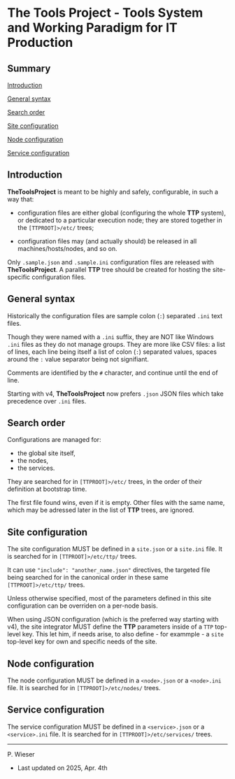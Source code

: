 # The Tools Project - Tools System and Working Paradigm for IT Production

## Summary

[Introduction](#introduction)

[General syntax](#general-syntax)

[Search order](#search-order)

[Site configuration](#site-configuration)

[Node configuration](#node-configuration)

[Service configuration](#service-configuration)

## Introduction

__TheToolsProject__ is meant to be highly and safely, configurable, in such a way that:

- configuration files are either global (configuring the whole __TTP__ system), or dedicated to a particular execution node; they are stored together in the `[TTPROOT]>/etc/` trees;

- configuration files may (and actually should) be released in all machines/hosts/nodes, and so on.

Only `.sample.json` and `.sample.ini` configuration files are released with __TheToolsProject__. A parallel __TTP__ tree should be created for hosting the site-specific configuration files.

## General syntax

Historically the configuration files are sample colon (`:`) separated `.ini` text files.

Though they were named with a `.ini` suffix, they are NOT like Windows `.ini` files as they do not manage groups. They are more like CSV files: a list of lines, each line being itself a list of colon (`:`) separated values, spaces around the `:` value separator being not signifiant.

Comments are identified by the `#` character, and continue until the end of line.

Starting with v4, __TheToolsProject__ now prefers `.json` JSON files which take precedence over `.ini` files.

## Search order

Configurations are managed for:

- the global site itself,
- the nodes,
- the services.

They are searched for in `[TTPROOT]>/etc/` trees, in the order of their definition at bootstrap time.

The first file found wins, even if it is empty. Other files with the same name, which may be adressed later in the list of __TTP__ trees, are ignored.

## Site configuration

The site configuration MUST be defined in a `site.json` or a `site.ini` file. It is searched for in `[TTPROOT]>/etc/ttp/` trees.

It can use `"include": "another_name.json"` directives, the targeted file being searched for in the canonical order in these same `[TTPROOT]>/etc/ttp/` trees.

Unless otherwise specified, most of the parameters defined in this site configuration can be overriden on a per-node basis.

When using JSON configuration (which is the preferred way starting with v4), the site integrator MUST define the __TTP__ parameters inside of a `TTP` top-level key. This let him, if needs arise, to also define - for exammple - a `site` top-level key for own and specific needs of the site.

## Node configuration

The node configuration MUST be defined in a `<node>.json` or a `<node>.ini` file. It is searched for in `[TTPROOT]>/etc/nodes/` trees.

## Service configuration

The service configuration MUST be defined in a `<service>.json` or a `<service>.ini` file. It is searched for in `[TTPROOT]>/etc/services/` trees.

---
P. Wieser
- Last updated on 2025, Apr. 4th
